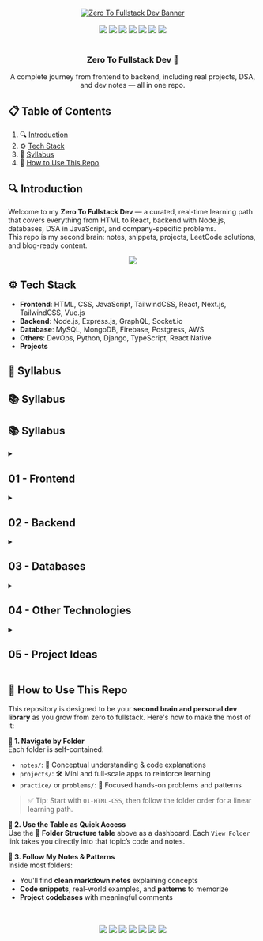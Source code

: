 <div align="center">
  <br />
  <a href="https://developer-ronnie-portfolio.lovable.app/" target="_blank">
    <img src="banner.png" alt="Zero To Fullstack Dev Banner">
  </a>
  <br /><br />
  <img src="https://img.shields.io/badge/HTML_5-E34F26?style=for-the-badge&logo=html5&logoColor=white" />
  <img src="https://img.shields.io/badge/CSS_3-1572B6?style=for-the-badge&logo=css3&logoColor=white" />
  <img src="https://img.shields.io/badge/JavaScript-F7DF1E?style=for-the-badge&logo=javascript&logoColor=black" />
  <img src="https://img.shields.io/badge/Node.js-339933?style=for-the-badge&logo=nodedotjs&logoColor=white" />
  <img src="https://img.shields.io/badge/React-20232A?style=for-the-badge&logo=react&logoColor=61DAFB" />
  <img src="https://img.shields.io/badge/Next.js-000000?style=for-the-badge&logo=nextdotjs&logoColor=white" />
  <img src="https://img.shields.io/badge/MongoDB-47A248?style=for-the-badge&logo=mongodb&logoColor=white" />
  <br /><br />
  
  <h3 align="center">Zero To Fullstack Dev 🚀</h3>
  <div align="center">
    A complete journey from frontend to backend, including real projects, DSA, and dev notes — all in one repo.
  </div>
</div>



## 📋 <a name="table">Table of Contents</a>

1. 🔍 [Introduction](#introduction)
2. ⚙️ [Tech Stack](#tech-stack)
3. 📁 [Syllabus](#syllabus)
4. 📌 [How to Use This Repo](#-how-to-use-this-repo)
 



## 🔍 <a name="introduction">Introduction</a>

Welcome to my **Zero To Fullstack Dev** — a curated, real-time learning path that covers everything from HTML to React, backend with Node.js, databases, DSA in JavaScript, and company-specific problems.  
This repo is my second brain: notes, snippets, projects, LeetCode solutions, and blog-ready content.

<p align="center">
  <a href="https://developer-ronnie.hashnode.dev" target="_blank">
    <img src="https://img.shields.io/badge/Read%20My%20Blog-Hashnode-blueviolet?style=for-the-badge&logo=hashnode&logoColor=white" />
  </a>
</p>



## ⚙️ <a name="tech-stack">Tech Stack</a>

- **Frontend**: HTML, CSS, JavaScript, TailwindCSS, React, Next.js, TailwindCSS, Vue.js
- **Backend**: Node.js, Express.js, GraphQL, Socket.io
- **Database**:  MySQL, MongoDB, Firebase, Postgress, AWS
- **Others**: DevOps, Python, Django, TypeScript, React Native
- **Projects**




## 📁 <a name="syllabus">Syllabus</a>
## 📚 Syllabus  
## 📚 Syllabus  

<details>
<summary><h2>01 - Frontend</h2></summary>

<details>
<summary><h3 style="background-color:#f6f8fa; padding:4px; border-radius:6px;">HTML</h3></summary>
</details>

<details>
<summary><h3 style="background-color:#f6f8fa; padding:4px; border-radius:6px;">CSS</h3></summary>
</details>

<details>
<summary><h3 style="background-color:#f6f8fa; padding:4px; border-radius:6px;">JavaScript</h3></summary>
</details>

<details>
<summary><h3 style="background-color:#f6f8fa; padding:4px; border-radius:6px;">TailwindCSS</h3></summary>
</details>

<details>
<summary><h3 style="background-color:#f6f8fa; padding:4px; border-radius:6px;">React</h3></summary>
</details>

<details>
<summary><h3 style="background-color:#f6f8fa; padding:4px; border-radius:6px;">Next.js</h3></summary>
</details>

<details>
<summary><h3 style="background-color:#f6f8fa; padding:4px; border-radius:6px;">Vue.js</h3></summary>
</details>

</details>

<details>
<summary><h2>02 - Backend</h2></summary>

<details>
<summary><h3 style="background-color:#f6f8fa; padding:4px; border-radius:6px;">Node.js</h3></summary>
</details>

<details>
<summary><h3 style="background-color:#f6f8fa; padding:4px; border-radius:6px;">Express.js</h3></summary>
</details>

<details>
<summary><h3 style="background-color:#f6f8fa; padding:4px; border-radius:6px;">GraphQL</h3></summary>
</details>

<details>
<summary><h3 style="background-color:#f6f8fa; padding:4px; border-radius:6px;">Socket.io</h3></summary>
</details>

</details>

<details>
<summary><h2>03 - Databases</h2></summary>

<details>
<summary><h3 style="background-color:#f6f8fa; padding:4px; border-radius:6px;">MySQL</h3></summary>
</details>

<details>
<summary><h3 style="background-color:#f6f8fa; padding:4px; border-radius:6px;">MongoDB</h3></summary>
</details>

<details>
<summary><h3 style="background-color:#f6f8fa; padding:4px; border-radius:6px;">Firebase</h3></summary>
</details>

<details>
<summary><h3 style="background-color:#f6f8fa; padding:4px; border-radius:6px;">PostgreSQL</h3></summary>
</details>

<details>
<summary><h3 style="background-color:#f6f8fa; padding:4px; border-radius:6px;">AWS</h3></summary>
</details>

</details>

<details>
<summary><h2>04 - Other Technologies</h2></summary>

<details>
<summary><h3 style="background-color:#f6f8fa; padding:4px; border-radius:6px;">DevOps</h3></summary>
</details>

<details>
<summary><h3 style="background-color:#f6f8fa; padding:4px; border-radius:6px;">Python</h3></summary>
</details>

<details>
<summary><h3 style="background-color:#f6f8fa; padding:4px; border-radius:6px;">Django</h3></summary>
</details>

<details>
<summary><h3 style="background-color:#f6f8fa; padding:4px; border-radius:6px;">TypeScript</h3></summary>
</details>

<details>
<summary><h3 style="background-color:#f6f8fa; padding:4px; border-radius:6px;">React Native</h3></summary>
</details>

</details>

<details>
<summary><h2>05 - Project Ideas</h2></summary>

- 💡 Idea 1  
- 💡 Idea 2  
- 💡 Idea 3  

</details>





## 📌 <a name="how-to-use-this-repo">How to Use This Repo</a>

This repository is designed to be your **second brain and personal dev library** as you grow from zero to fullstack. Here's how to make the most of it:

**🔎 1. Navigate by Folder**  
Each folder is self-contained:
- `notes/`: 📘 Conceptual understanding & code explanations  
- `projects/`: 🛠️ Mini and full-scale apps to reinforce learning  
- `practice/` or `problems/`: 🧠 Focused hands-on problems and patterns

> ✅ Tip: Start with `01-HTML-CSS`, then follow the folder order for a linear learning path.



**🔗 2. Use the Table as Quick Access**  
Use the 📁 **Folder Structure table** above as a dashboard. Each `View Folder` link takes you directly into that topic’s code and notes.



**🧠 3. Follow My Notes & Patterns**  
Inside most folders:
- You'll find **clean markdown notes** explaining concepts  
- **Code snippets**, real-world examples, and **patterns** to memorize  
- **Project codebases** with meaningful comments


<div align="center">
<br /><br />
  <img src="https://img.shields.io/badge/HTML_5-E34F26?style=for-the-badge&logo=html5&logoColor=white" />
  <img src="https://img.shields.io/badge/CSS_3-1572B6?style=for-the-badge&logo=css3&logoColor=white" />
  <img src="https://img.shields.io/badge/JavaScript-F7DF1E?style=for-the-badge&logo=javascript&logoColor=black" />
  <img src="https://img.shields.io/badge/Node.js-339933?style=for-the-badge&logo=nodedotjs&logoColor=white" />
  <img src="https://img.shields.io/badge/React-20232A?style=for-the-badge&logo=react&logoColor=61DAFB" />
  <img src="https://img.shields.io/badge/Next.js-000000?style=for-the-badge&logo=nextdotjs&logoColor=white" />
  <img src="https://img.shields.io/badge/MongoDB-47A248?style=for-the-badge&logo=mongodb&logoColor=white" />
<br /><br />
</div>

